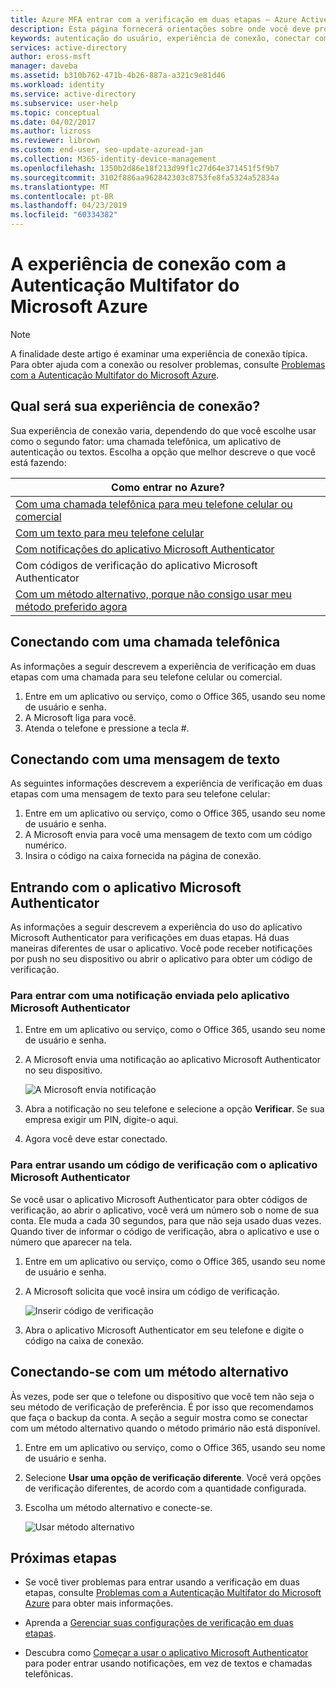```yaml
---
title: Azure MFA entrar com a verificação em duas etapas – Azure Active Directory | Microsoft Docs
description: Esta página fornecerá orientações sobre onde você deve procurar os vários métodos de conexão disponíveis com o MFA do Azure.
keywords: autenticação do usuário, experiência de conexão, conectar com telefone celular, conectar com telefone do escritório
services: active-directory
author: eross-msft
manager: daveba
ms.assetid: b310b762-471b-4b26-887a-a321c9e81d46
ms.workload: identity
ms.service: active-directory
ms.subservice: user-help
ms.topic: conceptual
ms.date: 04/02/2017
ms.author: lizross
ms.reviewer: librown
ms.custom: end-user, seo-update-azuread-jan
ms.collection: M365-identity-device-management
ms.openlocfilehash: 1350b2d86e18f213d99f1c27d64e371451f5f9b7
ms.sourcegitcommit: 3102f886aa962842303c8753fe8fa5324a52834a
ms.translationtype: MT
ms.contentlocale: pt-BR
ms.lasthandoff: 04/23/2019
ms.locfileid: "60334382"
---
```

# <a name="the-sign-in-experience-with-azure-multi-factor-authentication"></a>A experiência de conexão com a Autenticação Multifator do Microsoft Azure
> [!NOTE]
> A finalidade deste artigo é examinar uma experiência de conexão típica. Para obter ajuda com a conexão ou resolver problemas, consulte [Problemas com a Autenticação Multifator do Microsoft Azure](multi-factor-authentication-end-user-troubleshoot.md).

## <a name="what-will-your-sign-in-experience-be"></a>Qual será sua experiência de conexão?
Sua experiência de conexão varia, dependendo do que você escolhe usar como o segundo fator: uma chamada telefônica, um aplicativo de autenticação ou textos. Escolha a opção que melhor descreve o que você está fazendo:

| Como entrar no Azure? |
| --- |
| [Com uma chamada telefônica para meu telefone celular ou comercial](#signing-in-with-a-phone-call) |
| [Com um texto para meu telefone celular](#signing-in-with-a-text-message)
| [Com notificações do aplicativo Microsoft Authenticator](#to-sign-in-with-a-notification-from-the-microsoft-authenticator-app) |
| Com códigos de verificação do aplicativo Microsoft Authenticator |
| [Com um método alternativo, porque não consigo usar meu método preferido agora](#signing-in-with-an-alternate-method) |

## <a name="signing-in-with-a-phone-call"></a>Conectando com uma chamada telefônica
As informações a seguir descrevem a experiência de verificação em duas etapas com uma chamada para seu telefone celular ou comercial.

1. Entre em um aplicativo ou serviço, como o Office 365, usando seu nome de usuário e senha.  
2. A Microsoft liga para você.  
3. Atenda o telefone e pressione a tecla #.  

## <a name="signing-in-with-a-text-message"></a>Conectando com uma mensagem de texto
As seguintes informações descrevem a experiência de verificação em duas etapas com uma mensagem de texto para seu telefone celular:

1. Entre em um aplicativo ou serviço, como o Office 365, usando seu nome de usuário e senha.
2. A Microsoft envia para você uma mensagem de texto com um código numérico.
3. Insira o código na caixa fornecida na página de conexão.

## <a name="signing-in-with-the-microsoft-authenticator-app"></a>Entrando com o aplicativo Microsoft Authenticator
As informações a seguir descrevem a experiência do uso do aplicativo Microsoft Authenticator para verificações em duas etapas. Há duas maneiras diferentes de usar o aplicativo. Você pode receber notificações por push no seu dispositivo ou abrir o aplicativo para obter um código de verificação.

### <a name="to-sign-in-with-a-notification-from-the-microsoft-authenticator-app"></a>Para entrar com uma notificação enviada pelo aplicativo Microsoft Authenticator
1. Entre em um aplicativo ou serviço, como o Office 365, usando seu nome de usuário e senha.
2. A Microsoft envia uma notificação ao aplicativo Microsoft Authenticator no seu dispositivo.

   ![A Microsoft envia notificação](./media/multi-factor-authentication-end-user-signin/notify.png)

3. Abra a notificação no seu telefone e selecione a opção **Verificar**. Se sua empresa exigir um PIN, digite-o aqui.
4. Agora você deve estar conectado.

### <a name="to-sign-in-using-a-verification-code-with-the-microsoft-authenticator-app"></a>Para entrar usando um código de verificação com o aplicativo Microsoft Authenticator

Se você usar o aplicativo Microsoft Authenticator para obter códigos de verificação, ao abrir o aplicativo, você verá um número sob o nome de sua conta. Ele muda a cada 30 segundos, para que não seja usado duas vezes. Quando tiver de informar o código de verificação, abra o aplicativo e use o número que aparecer na tela.

1. Entre em um aplicativo ou serviço, como o Office 365, usando seu nome de usuário e senha.
2. A Microsoft solicita que você insira um código de verificação.

   ![Inserir código de verificação](./media/multi-factor-authentication-end-user-signin/verify3.png)

3. Abra o aplicativo Microsoft Authenticator em seu telefone e digite o código na caixa de conexão.

## <a name="signing-in-with-an-alternate-method"></a>Conectando-se com um método alternativo
Às vezes, pode ser que o telefone ou dispositivo que você tem não seja o seu método de verificação de preferência. É por isso que recomendamos que faça o backup da conta. A seção a seguir mostra como se conectar com um método alternativo quando o método primário não está disponível.

1. Entre em um aplicativo ou serviço, como o Office 365, usando seu nome de usuário e senha.
2. Selecione **Usar uma opção de verificação diferente**. Você verá opções de verificação diferentes, de acordo com a quantidade configurada.
3. Escolha um método alternativo e conecte-se.

   ![Usar método alternativo](./media/multi-factor-authentication-end-user-signin/alt.png)

## <a name="next-steps"></a>Próximas etapas
- Se você tiver problemas para entrar usando a verificação em duas etapas, consulte [Problemas com a Autenticação Multifator do Microsoft Azure](multi-factor-authentication-end-user-troubleshoot.md) para obter mais informações.

- Aprenda a [Gerenciar suas configurações de verificação em duas etapas](multi-factor-authentication-end-user-manage-settings.md).

- Descubra como [Começar a usar o aplicativo Microsoft Authenticator](user-help-auth-app-download-install.md) para poder entrar usando notificações, em vez de textos e chamadas telefônicas.
